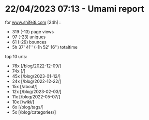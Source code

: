 # 22/04/2023 07:13 - Umami report
for www.shifeiti.com [24h] :

 - 319 (-13) page views
 - 97 (-23) uniques
 - 61 (-29) bounces
 - 5h 37' 41'' (-1h 52' 16'') totaltime


top 10 urls:
 - 76x [/blog/2022-12-09/]
 - 74x [/]
 - 45x [/blog/2023-01-12/]
 - 24x [/blog/2022-12-22/]
 - 15x [/about/]
 - 12x [/blog/2023-02-03/]
 - 11x [/blog/2022-05-07/]
 - 10x [/wiki/]
 - 6x [/blog/tags/]
 - 5x [/blog/categories/]


